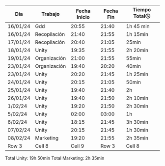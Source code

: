 | Día | Trabajo | Fecha Inicio | Fecha Fin | Tiempo Total🕓 |
|----------|----------|----------|----------|----------|
| 16/01/24    | Gdd   | 20:55   | 21:40    | 1h 45 min   |
| 16/01/24    | Recopilación   | 21:40   | 21:55    | 1h 15min   | 
| 17/01/24    | Recopilación   | 20:40   | 21:05    | 25min   | 
| 18/01/24    | Unity   | 19:35   | 21:55    | 2h 20min   |
| 19/01/24    | Organización   | 21:00   | 21:55    | 55min   |
| 23/01/24    | Organización   | 19:40   | 20:20    | 40min   |
| 23/01/24    | Unity   | 20:20   | 21:45    | 1h 25min   |
| 24/01/24    | Unity   | 20:15   | 21:05    | 50min   |
| 25/01/24    | Unity   | 19:40   | 21:40    |  2h  |
| 26/01/24    | Unity   | 19:40   | 21:50    | 2h 10min   |
| 1/02/24    | Unity   | 19:20   | 21:50    | 2h 30min   |
| 5/02/24    | Unity   | 02:00   | 03:00    | 1h   |
| 6/02/24    | Unity   | 18:15   | 21:45    | 3h 30min   |
| 07/02/24    | Unity   | 20:15   | 21:45    | 1h 30min   |
| 08/02/24    | Marketing   | 19:20   | 21:55    | 2h 35min   |
| Row 3    | Cell 8   | Cell 9   | Row 3    | Cell 8   |

Total Unity: 19h 50min
Total Marketing: 2h 35min